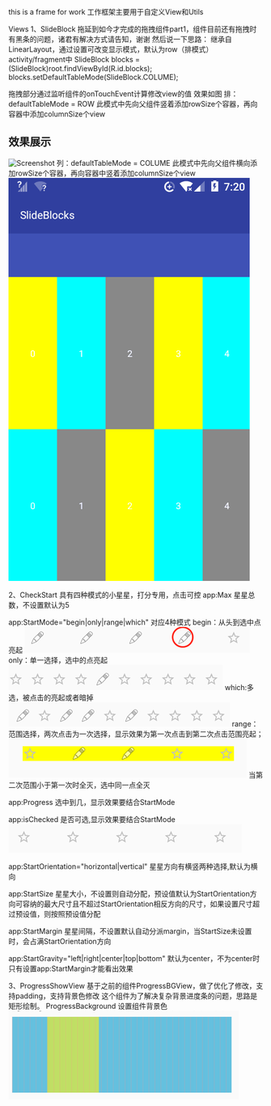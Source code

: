 this is a frame for work
工作框架主要用于自定义View和Utils

Views
1、SlideBlock
拖延到如今才完成的拖拽组件part1，组件目前还有拖拽时有黑条的问题，诸君有解决方式请告知，谢谢
然后说一下思路：
继承自LinearLayout，通过设置可改变显示模式，默认为row（排模式）
activity/fragment中
SlideBlock blocks = (SlideBlock)root.findViewById(R.id.blocks);
blocks.setDefaultTableMode(SlideBlock.COLUME);

拖拽部分通过监听组件的onTouchEvent计算修改view的值
效果如图
排：defaultTableMode = ROW
此模式中先向父组件竖着添加rowSize个容器，再向容器中添加columnSize个view
## 效果展示 ##
![Screenshot]( https://raw.githubusercontent.com/summerhotready/WorkFrame/master/images/slideblocks_%E5%88%97.gif )
列：defaultTableMode = COLUME
此模式中先向父组件横向添加rowSize个容器，再向容器中竖着添加columnSize个view
![Screenshot]( https://raw.githubusercontent.com/summerhotready/WorkFrame/master/images/slideblocks_%E6%8E%92.gif )

2、CheckStart
具有四种模式的小星星，打分专用，点击可控
app:Max 星星总数，不设置默认为5

app:StartMode="begin|only|range|which"
对应4种模式
begin：从头到选中点亮起
![Screenshot]( https://raw.githubusercontent.com/summerhotready/WorkFrame/master/images/CheckStart-2.png)
only：单一选择，选中的点亮起
![Screenshot]( https://raw.githubusercontent.com/summerhotready/WorkFrame/master/images/CheckStart-4.png)
which:多选，被点击的亮起或者暗掉
![Screenshot]( https://raw.githubusercontent.com/summerhotready/WorkFrame/master/images/CheckStart-3.png)
range：范围选择，两次点击为一次选择，显示效果为第一次点击到第二次点击范围亮起；
![Screenshot]( https://raw.githubusercontent.com/summerhotready/WorkFrame/master/images/CheckStart-1.png)
当第二次范围小于第一次时全灭，选中同一点全灭

app:Progress
选中到几，显示效果要结合StartMode

app:isChecked
是否可选,显示效果要结合StartMode
![Screenshot]( https://raw.githubusercontent.com/summerhotready/WorkFrame/master/images/CheckStart-0.png)

app:StartOrientation="horizontal|vertical"
星星方向有横竖两种选择,默认为横向

app:StartSize
星星大小，不设置则自动分配，预设值默认为StartOrientation方向可容纳的最大尺寸且不超过StartOrientation相反方向的尺寸，如果设置尺寸超过预设值，则按照预设值分配

app:StartMargin
星星间隔，不设置默认自动分派margin，当StartSize未设置时，会占满StartOrientation方向

app:StartGravity="left|right|center|top|bottom"
默认为center，不为center时只有设置app:StartMargin才能看出效果

3、ProgressShowView
基于之前的组件ProgressBGView，做了优化了修改，支持padding，支持背景色修改
这个组件为了解决复杂背景进度条的问题，思路是矩形绘制。
ProgressBackground 设置组件背景色
![Screenshot]( https://raw.githubusercontent.com/summerhotready/WorkFrame/master/images/ProgressShowView.png)
